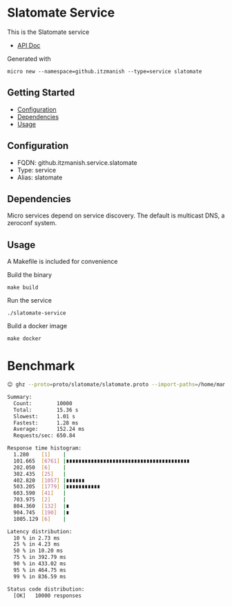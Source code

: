 # Slatomate Service

This is the Slatomate service

- [API Doc](https://heymanish.stoplight.io/docs/slatomate/)

Generated with

```
micro new --namespace=github.itzmanish --type=service slatomate
```

## Getting Started

- [Configuration](#configuration)
- [Dependencies](#dependencies)
- [Usage](#usage)

## Configuration

- FQDN: github.itzmanish.service.slatomate
- Type: service
- Alias: slatomate

## Dependencies

Micro services depend on service discovery. The default is multicast DNS, a zeroconf system.

## Usage

A Makefile is included for convenience

Build the binary

```
make build
```

Run the service

```
./slatomate-service
```

Build a docker image

```
make docker
```

# Benchmark

```bash
😊 ghz --proto=proto/slatomate/slatomate.proto --import-paths=/home/manish/.local/include --insecure --call=github.itzmanish.service.slatomate.Slatomate.Me  -c 100 -n 10000 -d '{"api_key":"apikey"}' 127.0.0.1:39215

Summary:
  Count:        10000
  Total:        15.36 s
  Slowest:      1.01 s
  Fastest:      1.28 ms
  Average:      152.24 ms
  Requests/sec: 650.84

Response time histogram:
  1.280    [1]    |
  101.665  [6761] |∎∎∎∎∎∎∎∎∎∎∎∎∎∎∎∎∎∎∎∎∎∎∎∎∎∎∎∎∎∎∎∎∎∎∎∎∎∎∎∎
  202.050  [6]    |
  302.435  [25]   |
  402.820  [1057] |∎∎∎∎∎∎
  503.205  [1779] |∎∎∎∎∎∎∎∎∎∎∎
  603.590  [41]   |
  703.975  [2]    |
  804.360  [132]  |∎
  904.745  [190]  |∎
  1005.129 [6]    |

Latency distribution:
  10 % in 2.73 ms
  25 % in 4.23 ms
  50 % in 10.20 ms
  75 % in 392.79 ms
  90 % in 433.02 ms
  95 % in 464.75 ms
  99 % in 836.59 ms

Status code distribution:
  [OK]   10000 responses
  
```
